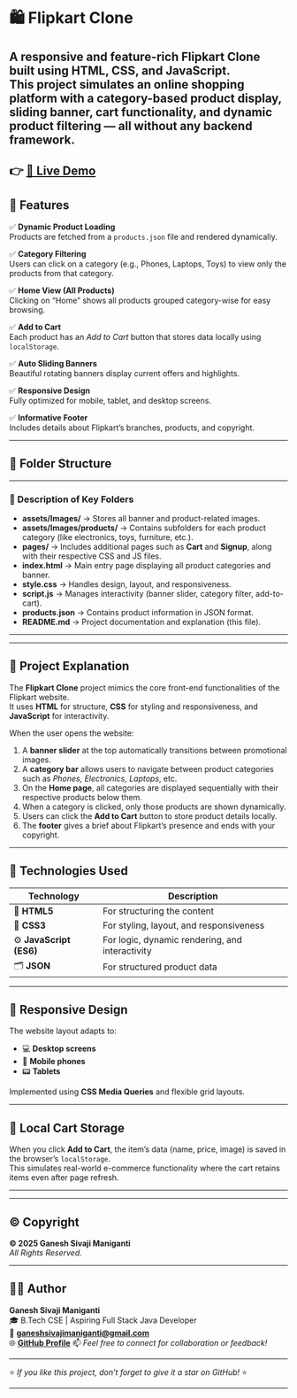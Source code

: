 # 🛍️ Flipkart Clone  

A responsive and feature-rich **Flipkart Clone** built using **HTML**, **CSS**, and **JavaScript**.  
This project simulates an online shopping platform with a category-based product display, sliding banner, cart functionality, and dynamic product filtering — all without any backend framework.
-----

👉 **[🔗 Live Demo](https://ganeshsivajimaniganti.github.io/FlipkartClone/)**  
---

## 🚀 Features

✅ **Dynamic Product Loading**  
Products are fetched from a `products.json` file and rendered dynamically.  

✅ **Category Filtering**  
Users can click on a category (e.g., Phones, Laptops, Toys) to view only the products from that category.  

✅ **Home View (All Products)**  
Clicking on “Home” shows all products grouped category-wise for easy browsing.  

✅ **Add to Cart**  
Each product has an *Add to Cart* button that stores data locally using `localStorage`.  

✅ **Auto Sliding Banners**  
Beautiful rotating banners display current offers and highlights.  

✅ **Responsive Design**  
Fully optimized for mobile, tablet, and desktop screens.  

✅ **Informative Footer**  
Includes details about Flipkart’s branches, products, and copyright.

---

## 🧩 Folder Structure


---

### 📝 Description of Key Folders

- **assets/Images/** → Stores all banner and product-related images.  
- **assets/Images/products/** → Contains subfolders for each product category (like electronics, toys, furniture, etc.).  
- **pages/** → Includes additional pages such as **Cart** and **Signup**, along with their respective CSS and JS files.  
- **index.html** → Main entry page displaying all product categories and banner.  
- **style.css** → Handles design, layout, and responsiveness.  
- **script.js** → Manages interactivity (banner slider, category filter, add-to-cart).  
- **products.json** → Contains product information in JSON format.  
- **README.md** → Project documentation and explanation (this file).

---


---

## 🧠 Project Explanation

The **Flipkart Clone** project mimics the core front-end functionalities of the Flipkart website.  
It uses **HTML** for structure, **CSS** for styling and responsiveness, and **JavaScript** for interactivity.  

When the user opens the website:
1. A **banner slider** at the top automatically transitions between promotional images.
2. A **category bar** allows users to navigate between product categories such as *Phones, Electronics, Laptops*, etc.
3. On the **Home page**, all categories are displayed sequentially with their respective products below them.
4. When a category is clicked, only those products are shown dynamically.
5. Users can click the **Add to Cart** button to store product details locally.
6. The **footer** gives a brief about Flipkart’s presence and ends with your copyright.

---

## 🧰 Technologies Used

| Technology | Description |
|-------------|-------------|
| 🧱 **HTML5** | For structuring the content |
| 🎨 **CSS3** | For styling, layout, and responsiveness |
| ⚙️ **JavaScript (ES6)** | For logic, dynamic rendering, and interactivity |
| 🗂️ **JSON** | For structured product data |

---

## 📱 Responsive Design

The website layout adapts to:
- 💻 **Desktop screens**
- 📱 **Mobile phones**
- 📟 **Tablets**

Implemented using **CSS Media Queries** and flexible grid layouts.

---

## 💾 Local Cart Storage

When you click **Add to Cart**, the item’s data (name, price, image) is saved in the browser’s `localStorage`.  
This simulates real-world e-commerce functionality where the cart retains items even after page refresh.

---

---

## ©️ Copyright

**© 2025 Ganesh Sivaji Maniganti**  
_All Rights Reserved._

---
## 👨‍💻 Author

**Ganesh Sivaji Maniganti**  
🎓 B.Tech CSE | Aspiring Full Stack Java Developer  
📧 **[ganeshsivajimaniganti@gmail.com](mailto:ganeshsivajimaniganti@gmail.com)**  
🌐 **[GitHub Profile](https://github.com/ganeshsivajimaniganti)**
📫 _Feel free to connect for collaboration or feedback!_

---

⭐ *If you like this project, don’t forget to give it a star on GitHub!* ⭐


---

